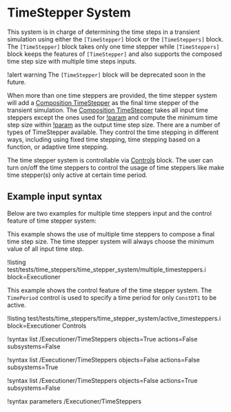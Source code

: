 # TimeStepper System

This system is in charge of determining the time steps in a transient simulation using either the `[TimeStepper]` block or the `[TimeSteppers]` block. The `[TimeStepper]` block takes only one time stepper while `[TimeSteppers]` block keeps the features of `[TimeStepper]` and also supports the composed time step size with multiple time steps inputs.

!alert warning
The `[TimeStepper]` block will be deprecated soon in the future.

When more than one time steppers are provided, the time stepper system will add a [Composition TimeStepper](timesteppers/CompositionDT.md) as the final time stepper of the transient simulation. The [Composition TimeStepper](timesteppers/CompositionDT.md) takes all input time steppers except the ones used for [!param](/Executioner/TimeSteppers/lower_bound) and compute the minimum time step size within [!param](/Executioner/TimeSteppers/lower_bound) as the output time step size. There are a number of types of TimeStepper available. They control the time stepping in different ways, including using fixed time stepping, time stepping based on a function, or adaptive time stepping.

The time stepper system is controllable via [Controls](syntax/Controls/index.md) block. The user can turn on/off the time steppers to control the usage of time steppers like make time stepper(s) only active at certain time period.

## Example input syntax

Below are two examples for multiple time steppers input and the control feature of time stepper system:

This example shows the use of multiple time steppers to compose a final time step size. The time stepper system will always choose the minimum value of all input time step.

!listing test/tests/time_steppers/time_stepper_system/multiple_timesteppers.i block=Executioner

This example shows the control feature of the time stepper system. The `TimePeriod` control is used to specify a time period for only `ConstDT1` to be active.

!listing test/tests/time_steppers/time_stepper_system/active_timesteppers.i  block=Executioner Controls

!syntax list /Executioner/TimeSteppers objects=True actions=False subsystems=False

!syntax list /Executioner/TimeSteppers objects=False actions=False subsystems=True

!syntax list /Executioner/TimeSteppers objects=False actions=True subsystems=False

!syntax parameters /Executioner/TimeSteppers
